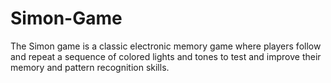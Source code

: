 # Simon-Game
The Simon game is a classic electronic memory game where players follow and repeat a sequence of colored lights and tones to test and improve their memory and pattern recognition skills.

